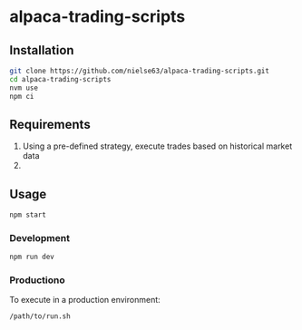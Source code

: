 # alpaca-trading-scripts

## Installation

```bash
git clone https://github.com/nielse63/alpaca-trading-scripts.git
cd alpaca-trading-scripts
nvm use
npm ci
```

## Requirements

1. Using a pre-defined strategy, execute trades based on historical market data
2.

## Usage

```bash
npm start
```

### Development

```bash
npm run dev
```

### Productiono

To execute in a production environment:

```bash
/path/to/run.sh
```
